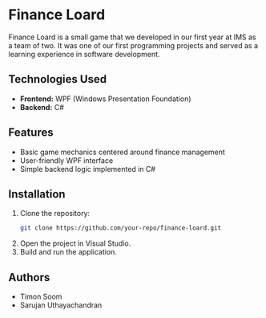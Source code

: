 # Finance Loard

Finance Loard is a small game that we developed in our first year at IMS as a team of two. It was one of our first programming projects and served as a learning experience in software development.

## Technologies Used
- **Frontend:** WPF (Windows Presentation Foundation)
- **Backend:** C#

## Features
- Basic game mechanics centered around finance management
- User-friendly WPF interface
- Simple backend logic implemented in C#

## Installation
1. Clone the repository:
   ```sh
   git clone https://github.com/your-repo/finance-loard.git
   ```
2. Open the project in Visual Studio.
3. Build and run the application.

## Authors
- Timon Soom
- Sarujan Uthayachandran

